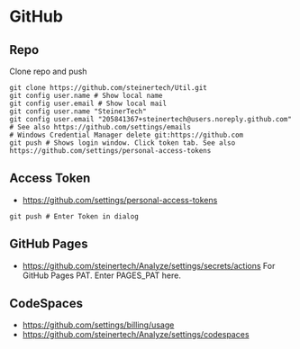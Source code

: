 # GitHub

## Repo
Clone repo and push
```
git clone https://github.com/steinertech/Util.git
git config user.name # Show local name
git config user.email # Show local mail
git config user.name "SteinerTech"
git config user.email "205841367+steinertech@users.noreply.github.com" # See also https://github.com/settings/emails
# Windows Credential Manager delete git:https://github.com
git push # Shows login window. Click token tab. See also https://github.com/settings/personal-access-tokens
```

## Access Token
* https://github.com/settings/personal-access-tokens
```
git push # Enter Token in dialog
```

## GitHub Pages
* https://github.com/steinertech/Analyze/settings/secrets/actions For GitHub Pages PAT. Enter PAGES_PAT here.

## CodeSpaces
* https://github.com/settings/billing/usage
* https://github.com/steinertech/Analyze/settings/codespaces
